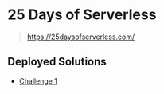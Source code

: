 # 25 Days of Serverless

> https://25daysofserverless.com/

## Deployed Solutions

- [Challenge 1](https://johnphamous-dreidel.azurewebsites.net/api/Dreidel?code=D1Gq7d6SeIxaGgnRiNzutCotWdrTua0LdvjS3OnATfvvSWoC79xx0w%3D%3D)